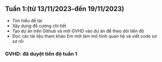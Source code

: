 ## Tuần 1:(từ 13/11/2023-đến 19/11/2023) 
- Tìm hiểu đề tài
- Xây dựng đề cương chi tiết
- Tạo dự án trên Github và mời GVHD vào dự án để theo dõi tiến độ
- Đọc các tài liệu tham khảo
Em mới làm  mô hình quan hệ và viết code sơ sơ rồi

### GVHD: đã duyệt tiến độ tuần 1
